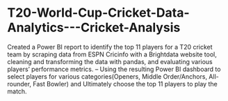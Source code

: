 # T20-World-Cup-Cricket-Data-Analytics---Cricket-Analysis
Created a Power BI report to identify the top 11 players for a T20 cricket team by scraping data from ESPN Cricinfo with a Brightdata website tool, cleaning and transforming the data with pandas, and evaluating various players’ performance metrics. – Using the resulting Power BI dashboard to select players for various categories(Openers, Middle Order/Anchors,
All-rounder, Fast Bowler) and Ultimately choose the top 11 players to play the match.
